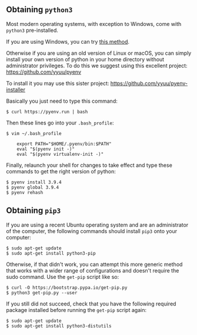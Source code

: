 ## Obtaining `python3`

Most modern operating systems, with exception to Windows, come with `python3` pre-installed.

If you are using Windows, you can try [this method](https://lmgtfy.com/?q=install+python3+on+windows).

Otherwise if you are using an old version of Linux or macOS, you can simply install your own version of python in your home directory without administrator privileges. To do this we suggest using this excellent project: https://github.com/yyuu/pyenv

To install it you may use this sister project: https://github.com/yyuu/pyenv-installer

Basically you just need to type this command:

    $ curl https://pyenv.run | bash

Then these lines go into your ``.bash_profile``:

    $ vim ~/.bash_profile

        export PATH="$HOME/.pyenv/bin:$PATH"
        eval "$(pyenv init -)"
        eval "$(pyenv virtualenv-init -)"

Finally, relaunch your shell for changes to take effect and type these commands to get the right version of python:

    $ pyenv install 3.9.4
    $ pyenv global 3.9.4
    $ pyenv rehash

## Obtaining `pip3`

If you are using a recent Ubuntu operating system and are an administrator of the computer, the following commands should install `pip3` onto your computer:

    $ sudo apt-get update
    $ sudo apt-get install python3-pip

Otherwise, if that didn't work, you can attempt this more generic method that works with a wider range of configurations and doesn't require the sudo command. Use the `get-pip` script like so:

    $ curl -O https://bootstrap.pypa.io/get-pip.py
    $ python3 get-pip.py --user

If you still did not succeed, check that you have the following required package installed before running the `get-pip` script again:

    $ sudo apt-get update
    $ sudo apt-get install python3-distutils
